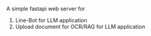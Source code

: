 A simple fastapi web server for
1. Line-Bot for LLM application
2. Upload document for OCR/RAG for LLM application
